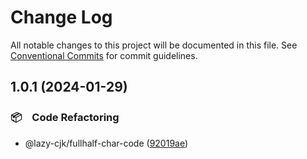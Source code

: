 # Change Log

All notable changes to this project will be documented in this file.
See [Conventional Commits](https://conventionalcommits.org) for commit guidelines.

## 1.0.1 (2024-01-29)



### 📦　Code Refactoring

* @lazy-cjk/fullhalf-char-code ([92019ae](https://github.com/bluelovers/ws-string/commit/92019ae8287a6b7a604dda9307e062e909d09285))
